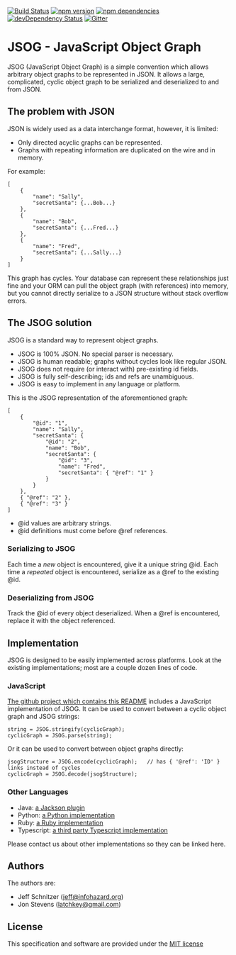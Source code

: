 [![Build Status](https://travis-ci.org/jsog/jsog.svg)](https://travis-ci.org/jsog/jsog)
[![npm version](https://badge.fury.io/js/jsog.svg)](https://badge.fury.io/js/jsog)
[![npm dependencies](https://david-dm.org/jsog/jsog.svg)](https://david-dm.org/jsog/jsog)
[![devDependency Status](https://david-dm.org/jsog/jsog/dev-status.svg)](https://david-dm.org/jsog/jsog#info=devDependencies)
[![Gitter](https://badges.gitter.im/Join%20Chat.svg)](https://gitter.im/jsog/jsog?utm_source=badge&utm_medium=badge&utm_campaign=pr-badge&utm_content=badge)

# JSOG - JavaScript Object Graph

JSOG (JavaScript Object Graph) is a simple convention which allows arbitrary object graphs
to be represented in JSON. It allows a large, complicated, cyclic object graph to be serialized
and deserialized to and from JSON.

## The problem with JSON

JSON is widely used as a data interchange format, however, it is limited:

* Only directed acyclic graphs can be represented.
* Graphs with repeating information are duplicated on the wire and in memory.

For example:

	[
		{
			"name": "Sally",
			"secretSanta": {...Bob...}
		},
		{
			"name": "Bob",
			"secretSanta": {...Fred...}
		},
		{
			"name": "Fred",
			"secretSanta": {...Sally...}
		}
	]

This graph has cycles. Your database can represent these relationships just fine and your ORM can pull the object
graph (with references) into memory, but you cannot directly serialize to a JSON structure without stack
overflow errors.

## The JSOG solution

JSOG is a standard way to represent object graphs.

* JSOG is 100% JSON. No special parser is necessary.
* JSOG is human readable; graphs without cycles look like regular JSON.
* JSOG does not require (or interact with) pre-existing id fields.
* JSOG is fully self-describing; ids and refs are unambiguous.
* JSOG is easy to implement in any language or platform.

This is the JSOG representation of the aforementioned graph:

	[
		{
			"@id": "1",
			"name": "Sally",
			"secretSanta": {
				"@id": "2",
				"name": "Bob",
				"secretSanta": {
					"@id": "3",
					"name": "Fred",
					"secretSanta": { "@ref": "1" }
				}
			}
		},
		{ "@ref": "2" },
		{ "@ref": "3" }
	]

* @id values are arbitrary strings.
* @id definitions must come before @ref references.

### Serializing to JSOG

Each time a *new* object is encountered, give it a unique string @id. Each time a *repeated* object is encountered,
serialize as a @ref to the existing @id.

### Deserializing from JSOG

Track the @id of every object deserialized. When a @ref is encountered, replace it with the object referenced.

## Implementation

JSOG is designed to be easily implemented across platforms. Look at the existing implementations; most are
a couple dozen lines of code.

### JavaScript

[The github project which contains this README](https://github.com/jsog/jsog) includes a JavaScript
implementation of JSOG. It can be used to convert between a cyclic object graph and JSOG strings:

	string = JSOG.stringify(cyclicGraph);
	cyclicGraph = JSOG.parse(string);

Or it can be used to convert between object graphs directly:

	jsogStructure = JSOG.encode(cyclicGraph);	// has { '@ref': 'ID' } links instead of cycles
	cyclicGraph = JSOG.decode(jsogStructure);

### Other Languages

* Java: [a Jackson plugin](https://github.com/jsog/jsog-jackson)
* Python: [a Python implementation](https://github.com/jsog/jsog-python)
* Ruby: [a Ruby implementation](https://github.com/jsog/jsog-ruby)
* Typescript: [a third party Typescript implementation](https://github.com/e-mundo/jsog-typescript)

Please contact us about other implementations so they can be linked here.

## Authors

The authors are:

* Jeff Schnitzer (jeff@infohazard.org)
* Jon Stevens (latchkey@gmail.com)

## License

This specification and software are provided under the [MIT license](http://opensource.org/licenses/MIT)
